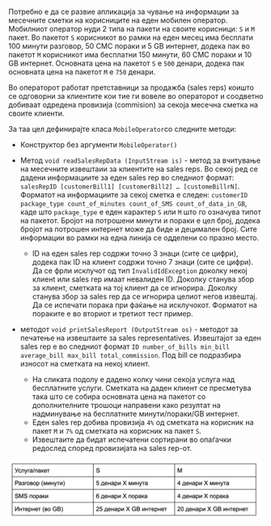 Потребно е да се развие апликација за чување на информации за месечните сметки на корисниците на еден мобилен оператор. Мобилниот оператор нуди 2 типа на пакети на своите корисници: `S` и `M` пакет. Во пакетот `S` корисникот во рамки на еден месец има бесплати 100 минути разговор, 50 СМС пораки и 5 GB интернет, додека пак во пакетот `M` корисникот има бесплатни 150 минути, 60 СМС пораки и 10 GB интернет. Основната цена на пакетот `S` е `500` денари, додека пак основната цена на пакетот `M` е `750` денари.

Во операторот работат претставници за продажба (sales reps) коишто се одговорни за клиентите кои тие ги вовеле во операторот и соодветно добиваат одредена провизија (commision) за секоја месечна сметка на своите клиенти.

За таа цел дефинирајте класа `MobileOperator`со следните методи:

*   Конструктор без аргументи `MobileOperator()`
*   Метод `void readSalesRepData (InputStream is)` - метод за вчитување на месечните извештаии за клиентите на sales reps. Во секој ред се дадени информациите за еден sales rep во следниот формат: `salesRepID [customerBill1] [customerBill2] … [customeBillrN]`. Форматот на информациите за секој сметка е следен: `customerID package_type count_of_minutes count_of_SMS count_of_data_in_GB`, каде што `package_type` е еден карактер `S` или `М` што го означува типот на пакетот. Бројот на потрошени минути и пораки е цел број, додека бројот на потрошен интернет може да биде и децимален број. Сите информации во рамки на една линија се одделени со празно место.
    *   ID на еден sales rep содржи точно 3 знаци (сите се цифри), додека пак ID на клиент содржи точно 7 знаци (сите се цифри). Да се фрли исклучот од тип `InvalidIdException` доколку некој клиенt или sales rep имаат невалиден ID. Доколку станува збор за клиент, сметката на тој клиент да се игнорира. Доколку станува збор за sales rep да се игнорира целиот негов извештај. Да се испечати порака при фаќање на исклучокот. Форматот на пораките е во вториот и третиот тест пример.
*   методот `void printSalesReport (OutputStream os)` - методот за печатење на извештаите за sales representatives. Извештајот за еден sales rep e во следниот формат `ID number_of_bills min_bill average_bill max_bill total_commission`. Под bill се подразбира износот на сметката на некој клиент.

    *   На сликата подолу е дадено колку чини секоја услуга над бесплатните услуги. Сметката на даден клиент се пресметува така што се собира основната цена на пакетот со дополнителните трошоци направени како резултат на надминување на бесплатните минути/пораки/GB интернет.
    *   Еден sales rep добива провизија `4%` од сметката на корисник на пакет `M` и `7%` од сметката на корисник на пакет `S`.
    *   Извештаите да бидат испечатени сортирани во опаѓачки редослед според провизијата на sales rep-от.

![](paketi.png)